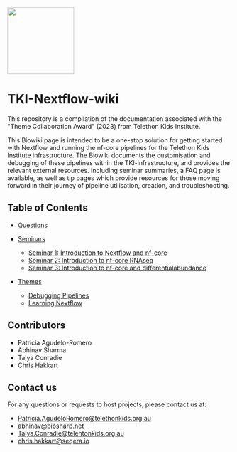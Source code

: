 <img src="https://giving.telethonkids.org.au/globalassets/media/images/type-of-image/logos/tel.svg" width="150" height="150"> 

# TKI-Nextflow-wiki
This repository is a compilation of the documentation associated with the "Theme Collaboration Award" (2023) from Telethon Kids Institute.

<!-- Scope: -->
This Biowiki page is intended to be a one-stop solution for getting started with Nextflow and running the nf-core pipelines for the Telethon Kids Institute infrastructure. The Biowiki documents the customisation and debugging of these pipelines within the TKI-infrastructure, and provides the relevant external resources. Including seminar summaries, a FAQ page is available, as well as tip pages which provide resources for those moving forward in their journey of pipeline utilisation, creation, and troubleshooting.

<!-- TKI logo alternate options -->
<!-- ![alt text](https://giving.telethonkids.org.au/globalassets/media/images/type-of-image/logos/tel.svg "Telethon Kids Institute" | width=100) -->

<!-- ![alt text][logo] -->

<!-- [logo]: https://giving.telethonkids.org.au/globalassets/media/images/type-of-image/logos/tel.svg "Telethon Kids Institute" -->

## Table of Contents

* [Questions](https://github.com/tki-perth/Nextflow-BioWiki/tree/main/Questions)

<!-- 1. Question index -->
<!-- 2. FAQ sheet -->
* [Seminars](https://github.com/tki-perth/Nextflow-BioWiki/tree/main/Seminars)

    * [Seminar 1: Introduction to Nextflow and nf-core](https://github.com/tki-perth/Nextflow-BioWiki/blob/main/Seminars/01_Introduction.md#seminar-1-introduction-to-nextflow-and-nf-core) 
    * [Seminar 2: Introduction to nf-core RNAseq](https://github.com/tki-perth/Nextflow-BioWiki/blob/main/Seminars/02_nf-core_and_rnaseq.md)
    * [Seminar 3: Introduction to nf-core and differentialabundance](https://github.com/tki-perth/Nextflow-BioWiki/blob/main/Seminars/03_nf-core_and_differentialabundance.md)
    <!-- this numbered list is appearing as roman numerals? -->
* [Themes](https://github.com/tki-perth/Nextflow-BioWiki/tree/main/Themes)

    * [Debugging Pipelines](https://github.com/tki-perth/Nextflow-BioWiki/tree/main/Themes/Debugging_Pipelines)
    * [Learning Nextflow](https://github.com/tki-perth/Nextflow-BioWiki/tree/main/Themes/Learning_Nextflow)

     

## Contributors

- Patricia Agudelo-Romero
- Abhinav Sharma
- Talya Conradie
- Chris Hakkart
<!-- should I also link any internal github pages available for each contributor as well? -->


## Contact us

For any questions or requests to host projects, please contact us at:
- Patricia.AgudeloRomero@telethonkids.org.au
- abhinav@biosharp.net
- Talya.Conradie@telehtonkids.org.au
- chris.hakkart@seqera.io




